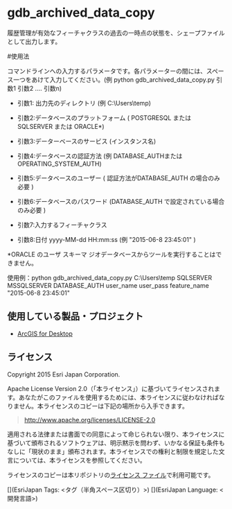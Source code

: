 ﻿# gdb_archived_data_copy

履歴管理が有効なフィーチャクラスの過去の一時点の状態を、シェープファイルとして出力します。

#使用法

 コマンドラインへの入力するパラメータです。各パラメーターの間には、スペース一つをあけて入力してください。(例 python gdb_archived_data_copy.py 引数1 引数2 .... 引数n)  

* 引数1: 出力先のディレクトリ (例 C:\Users\temp)  

* 引数2:データベースのプラットフォーム ( POSTGRESQL または SQLSERVER または ORACLE*)

* 引数3:データーベースのサービス (インスタンス名)

* 引数4:データベースの認証方法 (例 DATABASE_AUTHまたはOPERATING_SYSTEM_AUTH)  

* 引数5:データベースのユーザー ( 認証方法がDATABASE_AUTH の場合のみ必要 )  

* 引数6:データベースのパスワード (DATABASE_AUTH で設定されている場合のみ必要 )

* 引数7:入力するフィーチャクラス  

* 引数8:日付 yyyy-MM-dd HH:mm:ss (例  "2015-06-8 23:45:01" )

*ORACLE  のユーザ スキーマ ジオデータベースからツールを実行することはできません。

使用例：python gdb_archived_data_copy.py C:\Users\temp SQLSERVER
 MSSQLSERVER DATABASE_AUTH user_name user_pass feature_name "2015-06-8 23:45:01"



## 使用している製品・プロジェクト

* [ArcGIS for Desktop](https://desktop.arcgis.com/ja/)

## ライセンス
Copyright 2015 Esri Japan Corporation.

Apache License Version 2.0（「本ライセンス」）に基づいてライセンスされます。あなたがこのファイルを使用するためには、本ライセンスに従わなければなりません。本ライセンスのコピーは下記の場所から入手できます。

> http://www.apache.org/licenses/LICENSE-2.0

適用される法律または書面での同意によって命じられない限り、本ライセンスに基づいて頒布されるソフトウェアは、明示黙示を問わず、いかなる保証も条件もなしに「現状のまま」頒布されます。本ライセンスでの権利と制限を規定した文言については、本ライセンスを参照してください。

ライセンスのコピーは本リポジトリの[ライセンス ファイル](./LICENSE)で利用可能です。

[](EsriJapan Tags: <タグ（半角スペース区切り）>)
[](EsriJapan Language: <開発言語>)
